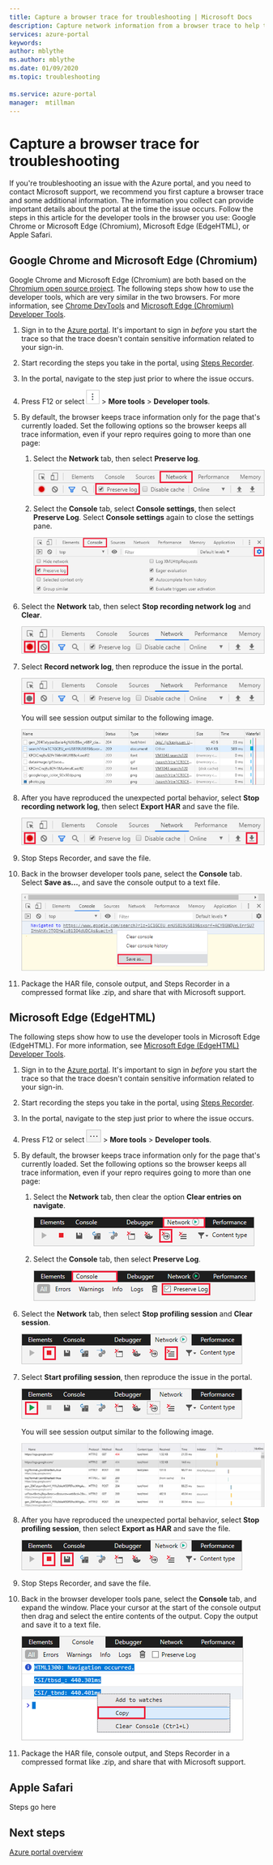 ```yaml
---
title: Capture a browser trace for troubleshooting | Microsoft Docs 
description: Capture network information from a browser trace to help troubleshoot issues with the Azure portal.
services: azure-portal
keywords: 
author: mblythe
ms.author: mblythe
ms.date: 01/09/2020
ms.topic: troubleshooting

ms.service: azure-portal
manager:  mtillman
---
```


# Capture a browser trace for troubleshooting

If you're troubleshooting an issue with the Azure portal, and you need to contact Microsoft support, we recommend you first capture a browser trace and some additional information. The information you collect can provide important details about the portal at the time the issue occurs. Follow the steps in this article for the developer tools in the browser you use: Google Chrome or Microsoft Edge (Chromium), Microsoft Edge (EdgeHTML), or Apple Safari.

## Google Chrome and Microsoft Edge (Chromium)

Google Chrome and Microsoft Edge (Chromium) are both based on the [Chromium open source project](https://www.chromium.org/Home). The following steps show how to use the developer tools, which are very similar in the two browsers. For more information, see [Chrome DevTools](https://developers.google.com/web/tools/chrome-devtools) and [Microsoft Edge (Chromium) Developer Tools](/microsoft-edge/devtools-guide-chromium).

1. Sign in to the [Azure portal](https://portal.azure.com). It's important to sign in _before_ you start the trace so that the trace doesn't contain sensitive information related to your sign-in. 

1. Start recording the steps you take in the portal, using [Steps Recorder](https://support.microsoft.com/help/22878/windows-10-record-steps).

1. In the portal, navigate to the step just prior to where the issue occurs.

1. Press F12 or select ![Screenshot of browser settings icon](media/azure-portal-browser-trace/chromium-icon-settings.png) > **More tools** > **Developer tools**.

1. By default, the browser keeps trace information only for the page that's currently loaded. Set the following options so the browser keeps all trace information, even if your repro requires going to more than one page:

    1. Select the **Network** tab, then select **Preserve log**.

          ![Screenshot of "Preserve log"](media/azure-portal-browser-trace/chromium-network-preserve-log.png)

    1. Select the **Console** tab, select **Console settings**, then select **Preserve Log**. Select **Console settings** again to close the settings pane.

          ![Screenshot of "Preserve Log"](media/azure-portal-browser-trace/chromium-console-preserve-log.png)

1. Select the **Network** tab, then select **Stop recording network log** and **Clear**.

    ![Screenshot of "Stop recording network log" and "Clear"](media/azure-portal-browser-trace/chromium-stop-clear-session.png)

1. Select **Record network log**, then reproduce the issue in the portal.

    ![Screenshot of "Start profiling session"](media/azure-portal-browser-trace/chromium-start-session.png)

    You will see session output similar to the following image.

    ![Screenshot of browser trace results](media/azure-portal-browser-trace/chromium-browser-trace-results.png)

1. After you have reproduced the unexpected portal behavior, select **Stop recording network log**, then select **Export HAR** and save the file.

    ![Screenshot of "Export HAR"](media/azure-portal-browser-trace/chromium-network-export-har.png)

1. Stop Steps Recorder, and save the file.

1. Back in the browser developer tools pane, select the **Console** tab. Select **Save as...**, and save the console output to a text file.

    ![Screenshot of console output](media/azure-portal-browser-trace/chromium-console-select.png)

1. Package the HAR file, console output, and Steps Recorder in a compressed format like .zip, and share that with Microsoft support.

## Microsoft Edge (EdgeHTML)

The following steps show how to use the developer tools in Microsoft Edge (EdgeHTML). For more information, see [Microsoft Edge (EdgeHTML) Developer Tools](/microsoft-edge/devtools-guide).

1. Sign in to the [Azure portal](https://portal.azure.com). It's important to sign in _before_ you start the trace so that the trace doesn't contain sensitive information related to your sign-in. 

1. Start recording the steps you take in the portal, using [Steps Recorder](https://support.microsoft.com/help/22878/windows-10-record-steps).

1. In the portal, navigate to the step just prior to where the issue occurs.

1. Press F12 or select ![Screenshot of browser settings icon](media/azure-portal-browser-trace/edge-icon-settings.png) > **More tools** > **Developer tools**.

1. By default, the browser keeps trace information only for the page that's currently loaded. Set the following options so the browser keeps all trace information, even if your repro requires going to more than one page:

    1. Select the **Network** tab, then clear the option **Clear entries on navigate**.

          ![Screenshot of "Clear entries on navigate"](media/azure-portal-browser-trace/edge-network-clear-entries.png)

    1. Select the **Console** tab, then select **Preserve Log**.

          ![Screenshot of "Preserve Log"](media/azure-portal-browser-trace/edge-console-preserve-log.png)

1. Select the **Network** tab, then select **Stop profiling session** and **Clear session**.

    ![Screenshot of "Stop profiling session" and "Clear session"](media/azure-portal-browser-trace/edge-stop-clear-session.png)

1. Select **Start profiling session**, then reproduce the issue in the portal.

    ![Screenshot of "Start profiling session"](media/azure-portal-browser-trace/edge-start-session.png)

    You will see session output similar to the following image.

    ![Screenshot of browser trace results](media/azure-portal-browser-trace/edge-browser-trace-results.png)

1. After you have reproduced the unexpected portal behavior, select **Stop profiling session**, then select **Export as HAR** and save the file.

    ![Screenshot of "Export as HAR"](media/azure-portal-browser-trace/edge-network-export-har.png)

1. Stop Steps Recorder, and save the file.

1. Back in the browser developer tools pane, select the **Console** tab, and expand the window. Place your cursor at the start of the console output then drag and select the entire contents of the output. Copy the output and save it to a text file.

    ![Screenshot of console output](media/azure-portal-browser-trace/edge-console-select.png)

1. Package the HAR file, console output, and Steps Recorder in a compressed format like .zip, and share that with Microsoft support.

## Apple Safari

Steps go here

## Next steps

[Azure portal overview](azure-portal-overview.md)